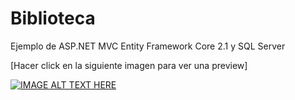 # Biblioteca
Ejemplo de ASP.NET MVC Entity Framework Core 2.1 y SQL Server

[Hacer click en la siguiente imagen para ver una preview]

[![IMAGE ALT TEXT HERE](https://i.imgur.com/SfsDUf2.png)](https://www.youtube.com/watch?v=pb-31oVwGwA)
